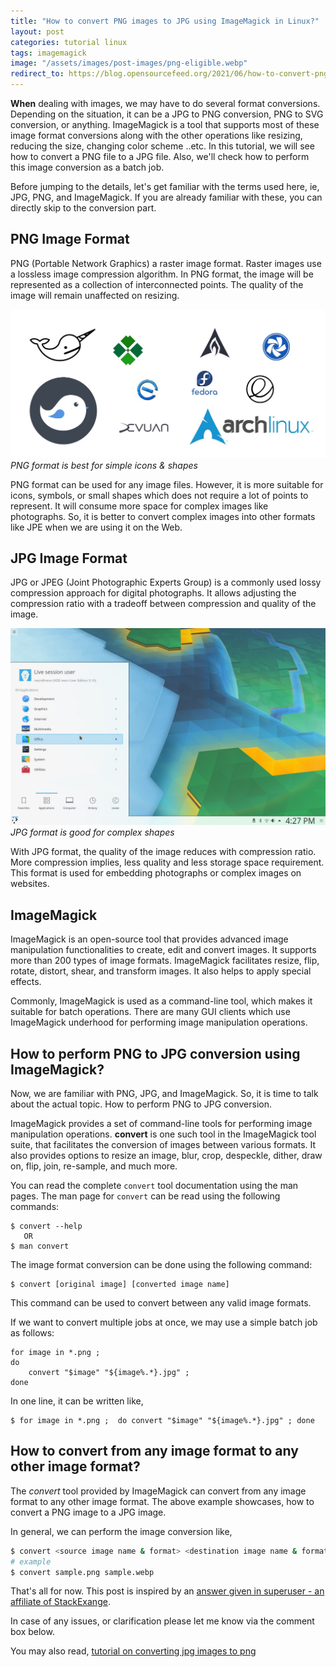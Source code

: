 ```yaml
---
title: "How to convert PNG images to JPG using ImageMagick in Linux?"
layout: post
categories: tutorial linux
tags: imagemagick
image: "/assets/images/post-images/png-eligible.webp"
redirect_to: https://blog.opensourcefeed.org/2021/06/how-to-convert-png-images-to-jpg-using-imagemagick-in-linux/
---
```


**When** dealing with images, we may have to do several format conversions. Depending on the situation, it can be a JPG to PNG conversion, PNG to SVG conversion, or anything. ImageMagick is a tool that supports most of these image format conversions along with the other operations like resizing, reducing the size, changing color scheme ..etc. In this tutorial, we will see how to convert a PNG file to a JPG file. Also, we'll check how to perform this image conversion as a batch job.

Before jumping to the details, let's get familiar with the terms used here, ie, JPG, PNG, and ImageMagick. If you are already familiar with these, you can directly skip to the conversion part.

## PNG Image Format
PNG (Portable Network Graphics) a raster image format. Raster images use a lossless image compression algorithm. In PNG format, the image will be represented as a collection of interconnected points. The quality of the image will remain unaffected on resizing.

![PNG format is good for simple images](/assets/images/post-images/png-eligible.webp)
*PNG format is best for simple icons & shapes*

PNG format can be used for any image files. However, it is more suitable for icons, symbols, or small shapes which does not require a lot of points to represent. It will consume more space for complex images like photographs. So, it is better to convert complex images into other formats like JPE when we are using it on the Web.

## JPG Image Format
JPG or JPEG (Joint Photographic Experts Group) is a commonly used lossy compression approach for digital photographs. It allows adjusting the compression ratio with a tradeoff between compression and quality of the image.

![JPG format is suitable for complex images](/assets/images/post-images/kde-neon-5.10.jpg)
*JPG format is good for complex shapes*

With JPG format, the quality of the image reduces with compression ratio. More compression implies, less quality and less storage space requirement. This format is used for embedding photographs or complex images on websites.

## ImageMagick
ImageMagick is an open-source tool that provides advanced image manipulation functionalities to create, edit and convert images. It supports more than 200 types of image formats. ImageMagick facilitates resize, flip, rotate, distort, shear, and transform images. It also helps to apply special effects.

Commonly, ImageMagick is used as a command-line tool, which makes it suitable for batch operations. There are many GUI clients which use ImageMagick underhood for performing image manipulation operations.

## How to perform PNG to JPG conversion using ImageMagick?
Now, we are familiar with PNG, JPG, and ImageMagick. So, it is time to talk about the actual topic. How to perform PNG to JPG conversion.

ImageMagick provides a set of command-line tools for performing image manipulation operations. **convert** is one such tool in the ImageMagick tool suite, that facilitates the conversion of images between various formats. It also provides options to resize an image, blur, crop, despeckle, dither, draw on, flip, join, re-sample, and much more.

You can read the complete `convert` tool documentation using the man pages. The man page for `convert` can be read using the following commands:
```
$ convert --help
   OR
$ man convert
```
The image format conversion can be done using the following command:
```
$ convert [original image] [converted image name]
```
This command can be used to convert between any valid image formats.

If we want to convert multiple jobs at once, we may use a simple batch job as follows:
```
for image in *.png ; 
do 
    convert "$image" "${image%.*}.jpg" ;
done
```
In one line, it can be written like,
```
$ for image in *.png ;  do convert "$image" "${image%.*}.jpg" ; done
```
## How to convert from any image format to any other image format?
The *convert* tool provided by ImageMagick can convert from any image format to any other image format. The above example showcases, how to convert a PNG image to a JPG image.

In general, we can perform the image conversion like,
```bash
$ convert <source image name & format> <destination image name & format>
# example
$ convert sample.png sample.webp
```

That's all for now. This post is inspired by an [answer given in superuser - an affiliate of StackExange](https://superuser.com/questions/71028/batch-converting-png-to-jpg-in-linux).

In case of any issues, or clarification please let me know via the comment box below.

You may also read, [tutorial on converting jpg images to png](/convert-jpg-to-png-imagemagick/)
